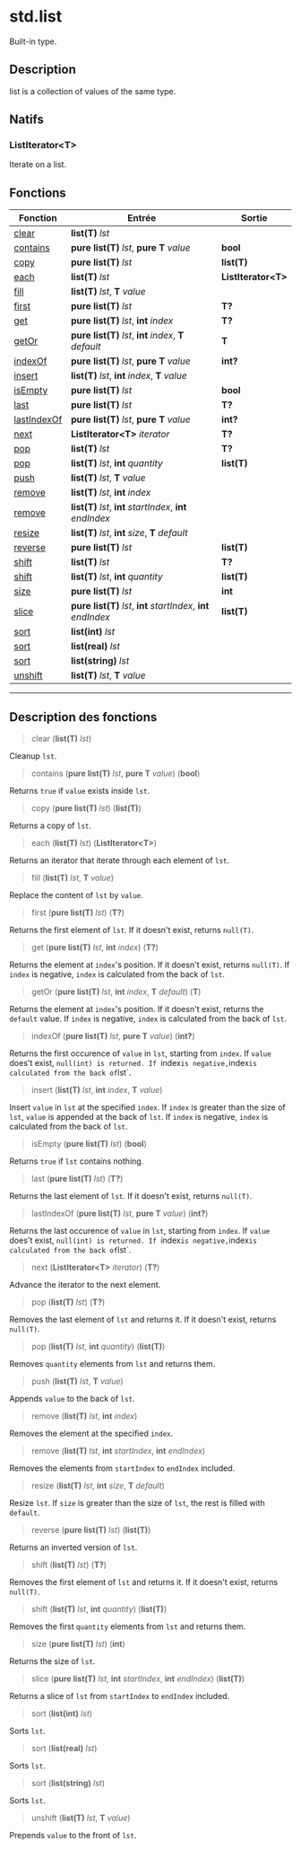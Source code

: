# std.list

Built-in type.
## Description
list is a collection of values of the same type.
## Natifs
### ListIterator\<T>
Iterate on a list.
## Fonctions
|Fonction|Entrée|Sortie|
|-|-|-|
|[clear](#func_0)|**list(T)** *lst*||
|[contains](#func_1)|**pure list(T)** *lst*, **pure T** *value*|**bool**|
|[copy](#func_2)|**pure list(T)** *lst*|**list(T)**|
|[each](#func_3)|**list(T)** *lst*|**ListIterator\<T>**|
|[fill](#func_4)|**list(T)** *lst*, **T** *value*||
|[first](#func_5)|**pure list(T)** *lst*|**T?**|
|[get](#func_6)|**pure list(T)** *lst*, **int** *index*|**T?**|
|[getOr](#func_7)|**pure list(T)** *lst*, **int** *index*, **T** *default*|**T**|
|[indexOf](#func_8)|**pure list(T)** *lst*, **pure T** *value*|**int?**|
|[insert](#func_9)|**list(T)** *lst*, **int** *index*, **T** *value*||
|[isEmpty](#func_10)|**pure list(T)** *lst*|**bool**|
|[last](#func_11)|**pure list(T)** *lst*|**T?**|
|[lastIndexOf](#func_12)|**pure list(T)** *lst*, **pure T** *value*|**int?**|
|[next](#func_13)|**ListIterator\<T>** *iterator*|**T?**|
|[pop](#func_14)|**list(T)** *lst*|**T?**|
|[pop](#func_15)|**list(T)** *lst*, **int** *quantity*|**list(T)**|
|[push](#func_16)|**list(T)** *lst*, **T** *value*||
|[remove](#func_17)|**list(T)** *lst*, **int** *index*||
|[remove](#func_18)|**list(T)** *lst*, **int** *startIndex*, **int** *endIndex*||
|[resize](#func_19)|**list(T)** *lst*, **int** *size*, **T** *default*||
|[reverse](#func_20)|**pure list(T)** *lst*|**list(T)**|
|[shift](#func_21)|**list(T)** *lst*|**T?**|
|[shift](#func_22)|**list(T)** *lst*, **int** *quantity*|**list(T)**|
|[size](#func_23)|**pure list(T)** *lst*|**int**|
|[slice](#func_24)|**pure list(T)** *lst*, **int** *startIndex*, **int** *endIndex*|**list(T)**|
|[sort](#func_25)|**list(int)** *lst*||
|[sort](#func_26)|**list(real)** *lst*||
|[sort](#func_27)|**list(string)** *lst*||
|[unshift](#func_28)|**list(T)** *lst*, **T** *value*||


***
## Description des fonctions

<a id="func_0"></a>
> clear (**list(T)** *lst*)

Cleanup `lst`.

<a id="func_1"></a>
> contains (**pure list(T)** *lst*, **pure T** *value*) (**bool**)

Returns `true` if `value` exists inside `lst`.

<a id="func_2"></a>
> copy (**pure list(T)** *lst*) (**list(T)**)

Returns a copy of `lst`.

<a id="func_3"></a>
> each (**list(T)** *lst*) (**ListIterator\<T>**)

Returns an iterator that iterate through each element of `lst`.

<a id="func_4"></a>
> fill (**list(T)** *lst*, **T** *value*)

Replace the content of `lst` by `value`.

<a id="func_5"></a>
> first (**pure list(T)** *lst*) (**T?**)

Returns the first element of `lst`.
If it doesn't exist, returns `null(T)`.

<a id="func_6"></a>
> get (**pure list(T)** *lst*, **int** *index*) (**T?**)

Returns the element at `index`'s position.
If it doesn't exist, returns `null(T)`.
If `index` is negative, `index` is calculated from the back of `lst`.

<a id="func_7"></a>
> getOr (**pure list(T)** *lst*, **int** *index*, **T** *default*) (**T**)

Returns the element at `index`'s position.
If it doesn't exist, returns the `default` value.
If `index` is negative, `index` is calculated from the back of `lst`.

<a id="func_8"></a>
> indexOf (**pure list(T)** *lst*, **pure T** *value*) (**int?**)

Returns the first occurence of `value` in `lst`, starting from `index`.
If `value` does't exist, `null(int) is returned.
If `index` is negative, `index` is calculated from the back of `lst`.

<a id="func_9"></a>
> insert (**list(T)** *lst*, **int** *index*, **T** *value*)

Insert `value` in `lst` at the specified `index`.
If `index` is greater than the size of `lst`, `value` is appended at the back of `lst`.
If `index` is negative, `index` is calculated from the back of `lst`.

<a id="func_10"></a>
> isEmpty (**pure list(T)** *lst*) (**bool**)

Returns `true` if `lst` contains nothing.

<a id="func_11"></a>
> last (**pure list(T)** *lst*) (**T?**)

Returns the last element of `lst`.
If it doesn't exist, returns `null(T)`.

<a id="func_12"></a>
> lastIndexOf (**pure list(T)** *lst*, **pure T** *value*) (**int?**)

Returns the last occurence of `value` in `lst`, starting from `index`.
If `value` does't exist, `null(int) is returned.
If `index` is negative, `index` is calculated from the back of `lst`.

<a id="func_13"></a>
> next (**ListIterator\<T>** *iterator*) (**T?**)

Advance the iterator to the next element.

<a id="func_14"></a>
> pop (**list(T)** *lst*) (**T?**)

Removes the last element of `lst` and returns it.
If it doesn't exist, returns `null(T)`.

<a id="func_15"></a>
> pop (**list(T)** *lst*, **int** *quantity*) (**list(T)**)

Removes `quantity` elements from `lst` and returns them.

<a id="func_16"></a>
> push (**list(T)** *lst*, **T** *value*)

Appends `value` to the back of `lst`.

<a id="func_17"></a>
> remove (**list(T)** *lst*, **int** *index*)

Removes the element at the specified `index`.

<a id="func_18"></a>
> remove (**list(T)** *lst*, **int** *startIndex*, **int** *endIndex*)

Removes the elements from `startIndex` to `endIndex` included.

<a id="func_19"></a>
> resize (**list(T)** *lst*, **int** *size*, **T** *default*)

Resize `lst`.
If `size` is greater than the size of `lst`, the rest is filled with `default`.

<a id="func_20"></a>
> reverse (**pure list(T)** *lst*) (**list(T)**)

Returns an inverted version of `lst`.

<a id="func_21"></a>
> shift (**list(T)** *lst*) (**T?**)

Removes the first element of `lst` and returns it.
If it doesn't exist, returns `null(T)`.

<a id="func_22"></a>
> shift (**list(T)** *lst*, **int** *quantity*) (**list(T)**)

Removes the first `quantity` elements from `lst` and returns them.

<a id="func_23"></a>
> size (**pure list(T)** *lst*) (**int**)

Returns the size of `lst`.

<a id="func_24"></a>
> slice (**pure list(T)** *lst*, **int** *startIndex*, **int** *endIndex*) (**list(T)**)

Returns a slice of `lst` from `startIndex` to `endIndex` included.

<a id="func_25"></a>
> sort (**list(int)** *lst*)

Sorts `lst`.

<a id="func_26"></a>
> sort (**list(real)** *lst*)

Sorts `lst`.

<a id="func_27"></a>
> sort (**list(string)** *lst*)

Sorts `lst`.

<a id="func_28"></a>
> unshift (**list(T)** *lst*, **T** *value*)

Prepends `value` to the front of `lst`.

